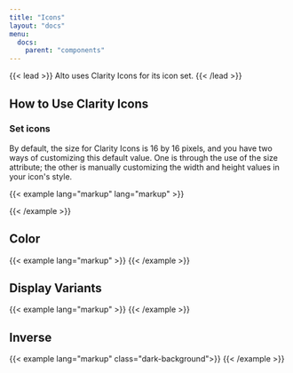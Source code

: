 ```yaml
---
title: "Icons"
layout: "docs"
menu:
  docs:
    parent: "components"
---
```


{{< lead >}}
Alto uses Clarity Icons for its icon set.
{{< /lead >}}

## How to Use Clarity Icons

### Set icons

By default, the size for Clarity Icons is 16 by 16 pixels, and you have two ways of customizing this default value. One is through the use of the size attribute; the other is manually customizing the width and height values in your icon's style.

{{< example lang="markup" lang="markup" >}}
<!--A. SETTING THE SIZE THROUGH CLR-ICON SIZE ATTRIBUTE-->
<clr-icon shape="info-circle" size="12"></clr-icon>
<clr-icon shape="info-circle" size="16"></clr-icon>
<clr-icon shape="info-circle" size="36"></clr-icon>
<clr-icon shape="info-circle" size="48"></clr-icon>
<clr-icon shape="info-circle" size="64"></clr-icon>
<clr-icon shape="info-circle" size="72"></clr-icon>

<!--B. SETTING THE SIZE IN STYLE ATTRIBUTE-->
<clr-icon shape="info-circle" style="width: 12px; height: 12px;"></clr-icon>
<clr-icon shape="info-circle" style="width: 16px; height: 16px;"></clr-icon>
<clr-icon shape="info-circle" style="width: 36px; height: 36px;"></clr-icon>
<clr-icon shape="info-circle" style="width: 48px; height: 48px;"></clr-icon>
<clr-icon shape="info-circle" style="width: 64px; height: 64px;"></clr-icon>
<clr-icon shape="info-circle" style="width: 72px; height: 72px;"></clr-icon>
{{< /example >}}



## Color

{{< example lang="markup" >}}
<clr-icon shape="info-circle" size="48"></clr-icon>
<clr-icon shape="info-circle" size="48" class="is-highlight"></clr-icon>
<clr-icon shape="info-circle" size="48" class="is-error"></clr-icon>
<clr-icon shape="info-circle" size="48" class="is-warning"></clr-icon>
<clr-icon shape="info-circle" size="48" class="is-success"></clr-icon>
<clr-icon shape="info-circle" size="48" class="is-info"></clr-icon>
{{< /example >}}

## Display Variants
{{< example lang="markup" >}}
<clr-icon shape="user" size="48"></clr-icon>
<clr-icon shape="user" size="48" class="has-alert"></clr-icon>
<clr-icon shape="user" size="48" class="has-badge"></clr-icon>
<clr-icon shape="user" size="48" class="is-solid"></clr-icon>
<clr-icon shape="user" size="48" class="is-solid has-alert"></clr-icon>
<clr-icon shape="user" size="48" class="is-solid has-badge"></clr-icon>
<clr-icon shape="user" size="48" class="is-solid has-badge--success"></clr-icon>
{{< /example >}}

## Inverse
{{< example lang="markup" class="dark-background">}}
<clr-icon shape="info-circle" size="48" class="is-inverse"></clr-icon>
{{< /example >}}
